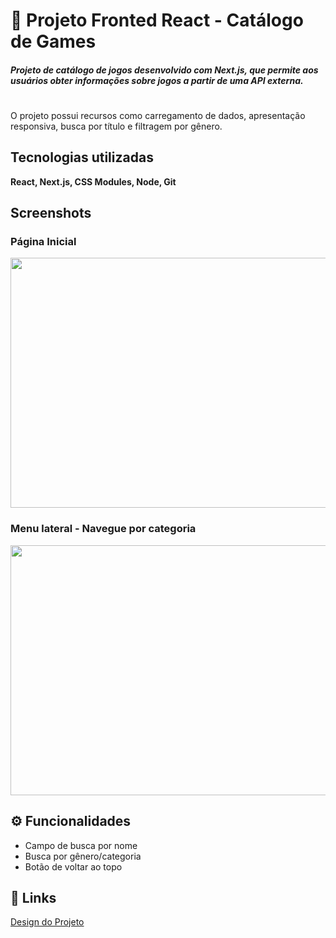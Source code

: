 
# 🚀 Projeto Fronted React - Catálogo de Games


##### Projeto de catálogo de jogos desenvolvido com Next.js, que permite aos usuários obter informações sobre jogos a partir de uma API externa. 
#
O projeto possui recursos como carregamento de dados, apresentação responsiva, busca por título e filtragem por gênero.

##  Tecnologias utilizadas

**React, Next.js, CSS Modules, Node, Git** 

## Screenshots

### Página Inicial
<img src="https://i.imgur.com/jl4mVFh.png" width="600" height="400"/>

### Menu lateral - Navegue por categoria
<img src="https://i.imgur.com/JFOcPMH.png" width="600" height="400"/>

## ⚙️ Funcionalidades

- Campo de busca por nome
- Busca por gênero/categoria
- Botão de voltar ao topo

## 📍 Links
<a href="https://www.figma.com/file/7F7b0PB1XbhiD14yXwpjAT/Untitled?type=design&node-id=0-1&mode=design&t=CfGvoRupW1vjWSsP-0" target="_blank">Design do Projeto</a>

